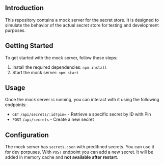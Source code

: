 ## Introduction

This repository contains a mock server for the secret store. It is designed to simulate the behavior of the actual secret store for testing and development purposes.

## Getting Started

To get started with the mock server, follow these steps:

1. Install the required dependencies: `npm install`
2. Start the mock server: `npm start`

## Usage

Once the mock server is running, you can interact with it using the following endpoints:

- `GET` `/api/secrets/:id?pin=` - Retrieve a specific secret by ID with Pin
- `POST` `/api/secrets` - Create a new secret

## Configuration

The mock server has `secrets.json` with predifined secrets. You can use it for dev porpuses.
With `POST` endpoint you can add a new secret. It will be added in memory cache and **not available after restart**.
